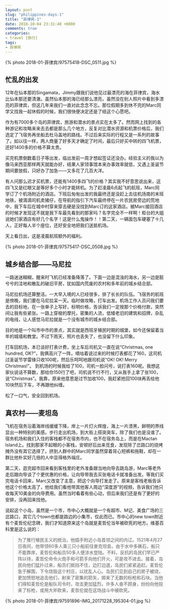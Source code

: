 ```yaml
---
layout: post
slug: "philippines-days-1"
title: "菲律宾-1"
date: 2018-10-04 23:31:40 +0800
comments: true
categories:
- travel [旅行]
tags:
- 菲律宾
---
```


{% photo 2018-01-菲律宾/97575418-DSC_0511.jpg %}

## 忙乱的出发

12年在仙本那的Singamata，Jimmy跟我们说他见过最漂亮的海在菲律宾，海水比仙本那还要清澈。虽然仙本那的海已经那么漂亮，虽然没在别人照片中看到多漂亮的菲律宾，但这几年来我们一直对此念念不忘。那位假期多到休不完的Marc同学又找我一起休假的时候，我们很快便决定还是了结这个心愿吧。

作为有7000多个岛的菲律宾，旅游和潜水的景点实在太多了。然而网上找到的各种游记和攻略来来去去都是那么几个地方，反复对比潜水资源和机票价格后，我们选定了飞宿务再坐船去杜马盖地的路线。不过后来实际的行程又是一系列的故事了。如以往一样，两人商量了好多天才确定了时间，最后只好买中转的四飞机票，还好1400多的价格不算太贵。

<!-- more -->

买完机票倒数着日子等出发，临出发前一周才想起签证还没办。经验主义的我以为像马来西亚那样两天就能办好，结果人家领事馆本来办事效率就低，又遇上圣诞节期间要放假，只好办了加急——又多花了几百大洋。

有人问那么迟才买机票，还能有1400多四飞的价格？其实我不好意思说出来，这四飞又是红眼又是等好多个小时才能转机。为了赶凌晨6点起飞的航班，Marc同学订了个机场附近的酒店。下班后匆匆出发的我最终还是没赶上去往机场南的末班地铁，被滴滴司机卖猪仔，在导航的指引下汽车最终停在一片农民房旁边的荒地中，我下车后在城中村穿来穿去硬是没找到Marc订的这家酒店。被Marc接回酒店的时候才发现这不就是我下车最先看到的那家吗？名字完全不一样啊！柜台的大姐说她们家酒店有好几个名字！这是什么鬼操作！！第二天，一辆面包车硬塞了十几人，正好每人半个座位，还好安全地把我们送抵机场。

天上看日出，这是凌晨航班额外的福利。

{% photo 2018-01-菲律宾/97575417-DSC_0508.jpg %}

## 城乡结合部——马尼拉

一路迷迷糊糊，醒来时飞机已经准备降落了。下面一边是混浊的海水，另一边是脏兮兮的洼地和散乱的破旧平房，犹如国内荒废的农村和多年前的城乡结合部。

马尼拉机场还算整洁。一大早入境的人已经很多，排了长长的队伍。飞宿务的航班是傍晚，我们要在马尼拉呆一天。临时做攻略，打车出发。机场工作人员问我们要去的目标地，在一张单子上写好，标明价格，告诉我们一定按那个价格付款，突然间让我有些紧张。一路上穿梭的摩托，密集的人流，低矮老旧的建筑和招牌，杂乱的电线，让人感觉马尼拉就是一个没有城市的城乡结合部。

目的地是一个叫市中市的景点，其实就是西班牙殖民时期的城堡，如今还保留着当年的城墙和教堂。不过下雨天，照片也丢失了，也没留下什么印象。

打车回机场，本已谈好打表计费，坐上车后司机又一直在说“Christmas, one hundred, OK?”，我俩高兴了一阵，嘀咕着说过来的时候打表都花了160，这司机过圣诞节学雷锋只收100呢，然后乐呵呵地跟司机说“OK! OK! Merry Christmas!”。 到机场的时候我给了100，司机一脸问号，说打表160呢。我想这家伙说话不算数，那给你150行了吧，司机说不行不行，又从我手上拿了张100，说“Christmas”。我靠，原来他意思是过节加收100，我赶紧抢回100块再丢给他10块然后下车，不再跟他纠缠。

松了一口气，安全回到机场。

## 真农村——麦坦岛

飞机在宿务沿着海岸线缓缓下降，岸上一片灯火辉煌，海上一片漆黑，鲜明的界线显出一种特别的美感。步行走出机场，到大街上搭突突车，除了我们也是没谁了。宿务机场和我们入住的客栈都不在宿务市内，也不在宿务岛上，而是在Mactan Island上。找到那家不起眼的小客栈，安顿好后出来觅食，发现除了岔路口的烧烤摊外没有其它选择了。挤到人群中的Marc同学虽然穿着背心短裤和拖鞋，却在一群比他朴实好几倍的人中显得格外端庄。

第二天，逛完超市回来看到客栈里的老外准备跟当地向导去跳岛游，Marc等老外走后跟向导谈了个更优惠的价格，让向导带我去买张电话卡就准备出发。等我们买完电话卡回来，Marc又改变了主意，把这个向导打发走了。原来是客栈老板告诉他这个价格太高了，他给我们看他带其他客人周边“深度游”的视频，告诉我们他只收每天10美金的向导费用。虽然当时看着有些心动，但后来我们还是有了更好的安排，没再回来找他。

说起这个小岛，虽然是一个市，市中心大概就是一个有超市、M记、美食广场的三岔路口，其它几个town也都是路边的小集市，仅此而已。市中心的new town附近有个麦哲伦纪念碑，我们才知道原来这个岛就是麦哲伦当年被砍死的地方。维基百科里是这么说的：

> 为了推行殖民主义的统治，他插手附近小岛首领之间的内讧。1521年4月27日夜间，他带领60多人乘三只小船前往麥克坦島，由于水中多礁石，船只不能靠岸，麦哲伦和船员50多人便涉水登陆。不料，反抗的岛民们早已严阵以待，麦哲伦命令火炮手和弓箭手向他们开火，可是攻不进去。接着，岛民向他们猛扑过来，船员们抵挡不住，边打边退，岛民们紧紧追赶。麦哲伦急于解围，下令烧毁这个村庄，以扰乱人心。岛民们见到自己的房子被烧，更加愤怒地追击他们，射来了密集的箭矢，掷来了无数的标枪和石块。当他们得知麦哲伦是船队司令时，攻击更加猛烈，许多人奋不顾身，纷纷向他投来了标枪，或用大斧砍来，麦哲伦就在这场战斗中被砍死。

{% photo 2018-01-菲律宾/97591896-IMG_20171228_195304-01.jpg %}

